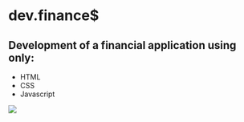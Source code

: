 # dev.finance$

## Development of a financial application using only:

* HTML
* CSS
* Javascript

<p align="left">
    <img src="/src/assets/to-readme/result.gif">
</p>
